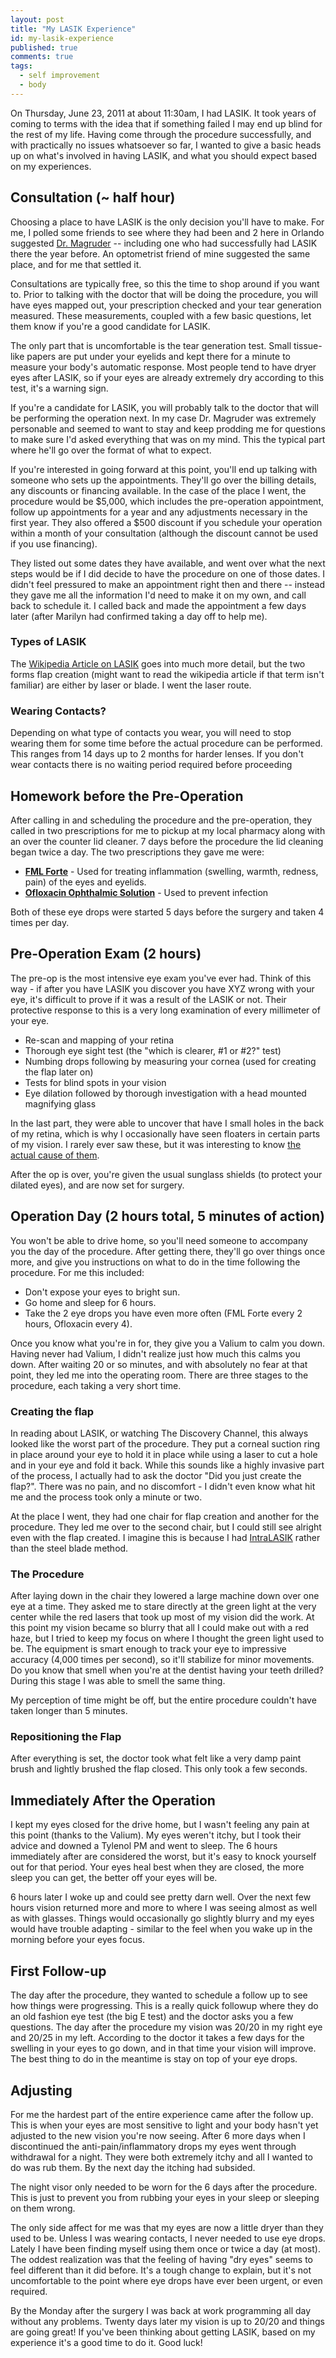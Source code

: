 ```yaml
---
layout: post
title: "My LASIK Experience"
id: my-lasik-experience
published: true
comments: true
tags:
  - self improvement
  - body
---
```


On Thursday, June 23, 2011 at about 11:30am, I had LASIK. It took years of coming to terms with the idea that if something failed I may end up blind for the rest of my life. Having come through the procedure successfully, and with practically no issues whatsoever so far, I wanted to give a basic heads up on what's involved in having LASIK, and what you should expect based on my experiences.

## Consultation (~ half hour)

Choosing a place to have LASIK is the only decision you'll have to make. For me, I polled some friends to see where they had been and 2 here in Orlando suggested [Dr. Magruder](http://www.laservueorlando.com/) -- including one who had successfully had LASIK there the year before. An optometrist friend of mine suggested the same place, and for me that settled it.

Consultations are typically free, so this the time to shop around if you want to. Prior to talking with the doctor that will be doing the procedure, you will have eyes mapped out, your prescription checked and your tear generation measured. These measurements, coupled with a few basic questions, let them know if you're a good candidate for LASIK.

The only part that is uncomfortable is the tear generation test. Small tissue-like papers are put under your eyelids and kept there for a minute to measure your body's automatic response. Most people tend to have dryer eyes after LASIK, so if your eyes are already extremely dry according to this test, it's a warning sign.

If you're a candidate for LASIK, you will probably talk to the doctor that will be performing the operation next. In my case Dr. Magruder was extremely personable and seemed to want to stay and keep prodding me for questions to make sure I'd asked everything that was on my mind. This the typical part where he'll go over the format of what to expect.

If you're interested in going forward at this point, you'll end up talking with someone who sets up the appointments. They'll go over the billing details, any discounts or financing available. In the case of the place I went, the procedure would be $5,000, which includes the pre-operation appointment, follow up appointments for a year and any adjustments necessary in the first year. They also offered a $500 discount if you schedule your operation within a month of your consultation (although the discount cannot be used if you use financing).

They listed out some dates they have available, and went over what the next steps would be if I did decide to have the procedure on one of those dates. I didn't feel pressured to make an appointment right then and there -- instead they gave me all the information I'd need to make it on my own, and call back to schedule it. I called back and made the appointment a few days later (after Marilyn had confirmed taking a day off to help me).

### Types of LASIK

The [Wikipedia Article on LASIK](http://en.wikipedia.org/wiki/LASIK) goes into much more detail, but the two forms flap creation (might want to read the wikipedia article if that term isn't familiar) are either by laser or blade. I went the laser route.

### Wearing Contacts?

Depending on what type of contacts you wear, you will need to stop wearing them for some time before the actual procedure can be performed. This ranges from 14 days up to 2 months for harder lenses. If you don't wear contacts there is no waiting period required before proceeding

## Homework before the Pre-Operation

After calling in and scheduling the procedure and the pre-operation, they called in two prescriptions for me to pickup at my local pharmacy along with an over the counter lid cleaner. 7 days before the procedure the lid cleaning began twice a day. The two prescriptions they gave me were:

* **[FML Forte](http://www.drugs.com/cdi/fml-forte.html)** - Used for treating inflammation (swelling, warmth, redness, pain) of the eyes and eyelids.
* **[Ofloxacin Ophthalmic Solution](http://www.medicinenet.com/ofloxacin-ophthalmic_solution/article.htm)** - Used to prevent infection

Both of these eye drops were started 5 days before the surgery and taken 4 times per day.

## Pre-Operation Exam (2 hours)

The pre-op is the most intensive eye exam you've ever had. Think of this way - if after you have LASIK you discover you have XYZ wrong with your eye, it's difficult to prove if it was a result of the LASIK or not. Their protective response to this is a very long examination of every millimeter of your eye.

* Re-scan and mapping of your retina
* Thorough eye sight test (the "which is clearer, #1 or #2?" test)
* Numbing drops following by measuring your cornea (used for creating the flap later on)
* Tests for blind spots in your vision
* Eye dilation followed by thorough investigation with a head mounted magnifying glass

In the last part, they were able to uncover that have I small holes in the back of my retina, which is why I occasionally have seen floaters in certain parts of my vision. I rarely ever saw these, but it was interesting to know [the actual cause of them](http://www.bettermedicine.com/article/seeing-spots).

After the op is over, you're given the usual sunglass shields (to protect your dilated eyes), and are now set for surgery.

## Operation Day (2 hours total, 5 minutes of action)

You won't be able to drive home, so you'll need someone to accompany you the day of the procedure. After getting there, they'll go over things once more, and give you instructions on what to do in the time following the procedure. For me this included:

* Don't expose your eyes to bright sun.
* Go home and sleep for 6 hours.
* Take the 2 eye drops you have even more often (FML Forte every 2 hours, Ofloxacin every 4).

Once you know what you're in for, they give you a Valium to calm you down. Having never had Valium, I didn't realize just how much this calms you down. After waiting 20 or so minutes, and with absolutely no fear at that point, they led me into the operating room. There are three stages to the procedure, each taking a very short time.

### Creating the flap

In reading about LASIK, or watching The Discovery Channel, this always looked like the worst part of the procedure. They put a corneal suction ring in place around your eye to hold it in place while using a laser to cut a hole and in your eye and fold it back. While this sounds like a highly invasive part of the process, I actually had to ask the doctor "Did you just create the flap?". There was no pain, and no discomfort - I didn't even know what hit me and the process took only a minute or two.

At the place I went, they had one chair for flap creation and another for the procedure. They led me over to the second chair, but I could still see alright even with the flap created. I imagine this is because I had [IntraLASIK](http://en.wikipedia.org/wiki/IntraLasik) rather than the steel blade method.

### The Procedure

After laying down in the chair they lowered a large machine down over one eye at a time. They asked me to stare directly at the green light at the very center while the red lasers that took up most of my vision did the work. At this point my vision became so blurry that all I could make out with a red haze, but I tried to keep my focus on where I thought the green light used to be. The equipment is smart enough to track your eye to impressive accuracy (4,000 times per second), so it'll stabilize for minor movements. Do you know that smell when you're at the dentist having your teeth drilled? During this stage I was able to smell the same thing.

My perception of time might be off, but the entire procedure couldn't have taken longer than 5 minutes.

### Repositioning the Flap

After everything is set, the doctor took what felt like a very damp paint brush and lightly brushed the flap closed. This only took a few seconds.

## Immediately After the Operation

I kept my eyes closed for the drive home, but I wasn't feeling any pain at this point (thanks to the Valium). My eyes weren't itchy, but I took their advice and downed a Tylenol PM and went to sleep. The 6 hours immediately after are considered the worst, but it's easy to knock yourself out for that period. Your eyes heal best when they are closed, the more sleep you can get, the better off your eyes will be.

6 hours later I woke up and could see pretty darn well. Over the next few hours vision returned more and more to where I was seeing almost as well as with glasses. Things would occasionally go slightly blurry and my eyes would have trouble adapting - similar to the feel when you wake up in the morning before your eyes focus.

## First Follow-up

The day after the procedure, they wanted to schedule a follow up to see how things were progressing. This is a really quick followup where they do an old fashion eye test (the big E test) and the doctor asks you a few questions. The day after the procedure my vision was 20/20 in my right eye and 20/25 in my left. According to the doctor it takes a few days for the swelling in your eyes to go down, and in that time your vision will improve. The best thing to do in the meantime is stay on top of your eye drops.

## Adjusting

For me the hardest part of the entire experience came after the follow up. This is when your eyes are most sensitive to light and your body hasn't yet adjusted to the new vision you're now seeing. After 6 more days when I discontinued the anti-pain/inflammatory drops my eyes went through withdrawal for a night. They were both extremely itchy and all I wanted to do was rub them. By the next day the itching had subsided.

The night visor only needed to be worn for the 6 days after the procedure. This is just to prevent you from rubbing your eyes in your sleep or sleeping on them wrong.

The only side affect for me was that my eyes are now a little dryer than they used to be. Unless I was wearing contacts, I never needed to use eye drops. Lately I have been finding myself using them once or twice a day (at most). The oddest realization was that the feeling of having "dry eyes" seems to feel different than it did before. It's a tough change to explain, but it's not uncomfortable to the point where eye drops have ever been urgent, or even required.

By the Monday after the surgery I was back at work programming all day without any problems. Twenty days later my vision is up to 20/20 and things are going great! If you've been thinking about getting LASIK, based on my experience it's a good time to do it. Good luck!